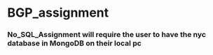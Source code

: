 # BGP_assignment

### No_SQL_Assignment will require the user to have the nyc database in MongoDB on their local pc
